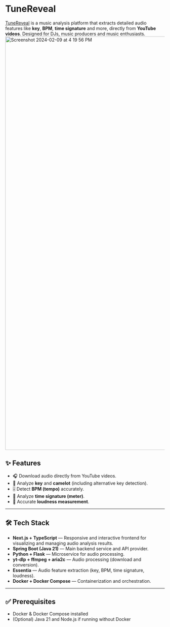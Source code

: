# TuneReveal

[TuneReveal](https://tunereveal.vercel.app/) is a music analysis platform that extracts detailed audio features like **key**, **BPM**, **time signature** and more, directly from **YouTube videos**. Designed for DJs, music producers and music enthusiasts.
<img width="1301" alt="Screenshot 2024-02-09 at 4 19 56 PM" src="https://imgur.com/CD6laza.png">

## ✨ Features

- 🎧 Download audio directly from YouTube videos.
- 🎼 Analyze **key** and **camelot** (including alternative key detection).
- 🎚️ Detect **BPM (tempo)** accurately.
- 🥁 Analyze **time signature (meter)**.
- 📏 Accurate **loudness measurement**.

---

## 🛠️ Tech Stack

- **Next.js + TypeScript** — Responsive and interactive frontend for visualizing and managing audio analysis results.
- **Spring Boot (Java 21)** — Main backend service and API provider.
- **Python + Flask** — Microservice for audio processing.
- **yt-dlp + ffmpeg + aria2c** — Audio processing (download and conversion).
- **Essentia** — Audio feature extraction (key, BPM, time signature, loudness).
- **Docker + Docker Compose** — Containerization and orchestration.

---

## ✅ Prerequisites

- Docker & Docker Compose installed
- (Optional) Java 21 and Node.js if running without Docker
